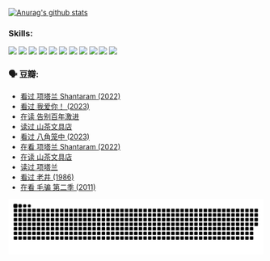 
[![Anurag's github stats](https://github-readme-stats.vercel.app/api?username=w940853815)](https://github.com/anuraghazra/github-readme-stats)

### Skills:

<code><img height="32" src="https://cdn.jsdelivr.net/npm/simple-icons@v5/icons/python.svg"></code>
<code><img height="32" src="https://cdn.jsdelivr.net/npm/simple-icons@v5/icons/javascript.svg"></code>
<code><img height="32" src="https://cdn.jsdelivr.net/npm/simple-icons@v5/icons/django.svg"></code>
<code><img height="32" src="https://cdn.jsdelivr.net/npm/simple-icons@v5/icons/flask.svg"></code>
<code><img height="32" src="https://cdn.jsdelivr.net/npm/simple-icons@v5/icons/vuetify.svg"></code>
<code><img height="32" src="https://cdn.jsdelivr.net/npm/simple-icons@v5/icons/git.svg"></code>
<code><img height="32" src="https://cdn.jsdelivr.net/npm/simple-icons@v5/icons/docker.svg"></code>
<code><img height="32" src="https://cdn.jsdelivr.net/npm/simple-icons@v5/icons/postgresql.svg"></code>
<code><img height="32" src="https://cdn.jsdelivr.net/npm/simple-icons@v5/icons/elasticsearch.svg"></code>
<code><img height="32" src="https://cdn.jsdelivr.net/npm/simple-icons@v5/icons/macos.svg"></code>
<code><img height="32" src="https://cdn.jsdelivr.net/npm/simple-icons@v5/icons/linux.svg"></code>

### 🗣 豆瓣:

<!-- DOUBAN-ACTIVITIES:START -->
- [看过 项塔兰 Shantaram‎ (2022)](https://www.douban.com/people/136069238/status/4387849946/?_i=96148057)
- [看过 我爱你！‎ (2023)](https://www.douban.com/people/136069238/status/4385556252/?_i=96148057)
- [在读 告别百年激进](https://www.douban.com/people/136069238/status/4374953075/?_i=96148057)
- [读过 山茶文具店](https://www.douban.com/people/136069238/status/4374952154/?_i=96148057)
- [看过 八角笼中‎ (2023)](https://www.douban.com/people/136069238/status/4367541707/?_i=96148057)
- [在看 项塔兰 Shantaram‎ (2022)](https://www.douban.com/people/136069238/status/4365497032/?_i=96148057)
- [在读 山茶文具店](https://www.douban.com/people/136069238/status/4364620725/?_i=96148057)
- [读过 项塔兰](https://www.douban.com/people/136069238/status/4364620288/?_i=96148057)
- [看过 老井‎ (1986)](https://www.douban.com/people/136069238/status/4362366672/?_i=96148057)
- [在看 毛骗 第二季‎ (2011)](https://www.douban.com/people/136069238/status/4355752869/?_i=96148057)
<!-- DOUBAN-ACTIVITIES:END -->


![Snake animation](https://raw.githubusercontent.com/w940853815/w940853815/output/github-contribution-grid-snake.svg)

<!--
**w940853815/w940853815** is a ✨ _special_ ✨ repository because its `README.md` (this file) appears on your GitHub profile.

Here are some ideas to get you started:

- 🔭 I’m currently working on ...
- 🌱 I’m currently learning ...
- 👯 I’m looking to collaborate on ...
- 🤔 I’m looking for help with ...
- 💬 Ask me about ...
- 📫 How to reach me: ...
- 😄 Pronouns: ...
- ⚡ Fun fact: ...
-->
